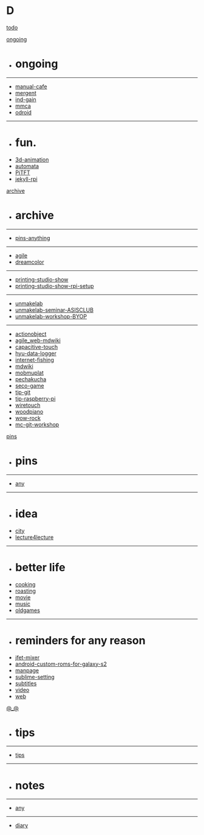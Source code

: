 # D

[todo](todo.md)

[ongoing]()

  * # ongoing
  - - - -
  * [manual-cafe](ongoing/manual-cafe/manual-cafe.md)
  * [mergent](ongoing/mergent/mergent.md)
  * [ind-gain](ongoing/individual-gain.md)
  * [mmca](ongoing/mmca/mmca.md)
  * [odroid](ongoing/odroid/odroid.md)
  - - - -
  * # fun.
  * [3d-animation](ongoing/3d-animation.md)
  * [automata](ongoing/automata.md)
  * [PiTFT](ongoing/PiTFT.md)
  * [jekyll-rpi](ongoing/jekyll-rpi/jekyll-rpi.md)

[archive]()

  * # archive
  - - - -
  * [pins-anything](archive/pins/pins.md)
  - - - -
  * [agile](archive/agile/agile.md)
  * [dreamcolor](archive/dreamcolor/dreamcolor.md)
  - - - -
  * [printing-studio-show](archive/printing-studio-show/printing-studio-show.md)
  * [printing-studio-show-rpi-setup](archive/printing-studio-show/printing-studio-show-rpi-setup.md)
  - - - -
  * [unmakelab](archive/unmakelab/unmakelab.md)
  * [unmakelab-seminar-ASISCLUB](archive/unmakelab-seminar-ASISCLUB/unmakelab-seminar-ASISCLUB.md)
  * [unmakelab-workshop-BYOP](archive/unmakelab-workshop-BYOP/unmakelab-workshop-BYOP.md)
  - - - -
  * [actionobject](archive/actionobject.md)
  * [agile_web-mdwiki](archive/agile_web-mdwiki.md)
  * [capacitive-touch](archive/capacitive-touch.md)
  * [hyu-data-logger](archive/hyu-data-logger.md)
  * [internet-fishing](archive/internet-fishing.md)
  * [mdwiki](archive/mdwiki.md)
  * [mobmuplat](archive/mobmuplat.md)
  * [pechakucha](archive/pechakucha.md)
  * [seco-game](archive/seco-game.md)
  * [tip-git](archive/tip-git.md)
  * [tip-raspberry-pi](archive/tip-raspberry-pi.md)
  * [wiretouch](archive/wiretouch.md)
  * [woodpiano](archive/woodpiano.md)
  * [wow-rock](archive/wow-rock.md)
  * [mc-git-workshop](archive/mc-git-workshop/mc-git-workshop.md)

[pins]()

  * # pins
  - - - -
  * [any](pins/pins.md)
  - - - -
  * # idea
  * [city](pins/city.md)
  * [lecture4lecture](pins/lecture4lecture.md)
  - - - -
  * # better life
  * [cooking](pins/cooking/cooking.md)
  * [roasting](pins/roasting.md)
  * [movie](pins/movie.md)
  * [music](pins/music.md)
  * [oldgames](pins/oldgames.md)
  - - - -
  * # reminders for any reason
  * [jfet-mixer](pins/jfet-mixer/jfet-mixer.md)
  * [android-custom-roms-for-galaxy-s2](pins/android-custom-roms-for-galaxy-s2.md)
  * [manpage](pins/manpage.md)
  * [sublime-setting](pins/sublime-setting.md)
  * [subtitles](pins/subtitles.md)
  * [video](pins/video.md)
  * [web](pins/web.md)

[@_@]()

  * # tips
  - - - -
  * [tips](tips/tips.md)
  - - - -
  * # notes
  - - - -
  * [any](notes/notes.md)
  - - - -
  * [diary](notes/diary.md)
